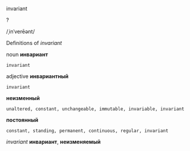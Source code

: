 invariant

?

/ˌinˈverēənt/

Definitions of _invariant_

noun
**инвариант**

    invariant

adjective
**инвариантный**

    invariant
**неизменный**

    unaltered, constant, unchangeable, immutable, invariable, invariant
**постоянный**

    constant, standing, permanent, continuous, regular, invariant

_invariant_
**инвариант**, **неизменяемый**